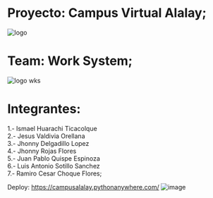 # Proyecto: Campus Virtual Alalay; 
![logo](https://github.com/picapiedra008/alalay/assets/165243160/a21c88e1-f977-4db4-bfcb-bc20fa09142f)


# Team: Work System;
![logo wks](https://github.com/picapiedra008/alalay/assets/118231706/89849f4f-029b-49bf-a368-c7e8ab1ad1d1)
# Integrantes:                                                                                                                                                                   
1.- Ismael Huarachi Ticacolque                                        
2.- Jesus Valdivia Orellana                                                                                                             
3.- Jhonny Delgadillo Lopez                                                                                                 
4.- Jhonny Rojas Flores                                                                                                                  
5.- Juan Pablo Quispe Espinoza                                                                                                           
6.- Luis Antonio Sotillo Sanchez                                                                                                         
7.- Ramiro Cesar Choque Flores;

Deploy: https://campusalalay.pythonanywhere.com/
![image](https://github.com/picapiedra008/alalay/assets/165243160/71d991a2-8e33-4c75-b559-5ee796b22d85)



